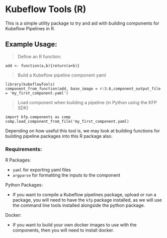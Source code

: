 # Kubeflow Tools (R)

This is a simple utility package to try and aid with building components for Kubeflow Pipelines in R. 

## Example Usage:

> Define an R function:

```
add <- function(a,b){return(a+b)}
```
> Build a Kubeflow pipeline component yaml

```
library(kubeflowTools)
component_from_function(add, base_image = r:3.6,component_output_file = 'my_first_component.yaml')
```

> Load component when building a pipeline (in Python using the KFP SDK)

```
import kfp.components as comp
comp.load_component_from_file('my_first_component.yaml)
```
Depending on how useful this tool is, we may look at building functions for building pipeline packages into this R package also. 


### Requirements:

R Packages:

* `yaml` for exporting yaml files
* `argparse` for formatting the inputs to the component

Python Packages:

* If you want to compile a Kubeflow pipelines package, upload or run a package, you will need to have the `kfp` package installed, as we will use the command line tools installed alongside the python package. 

Docker:

* If you want to build your own docker images to use with the components, then you will need to install docker.
